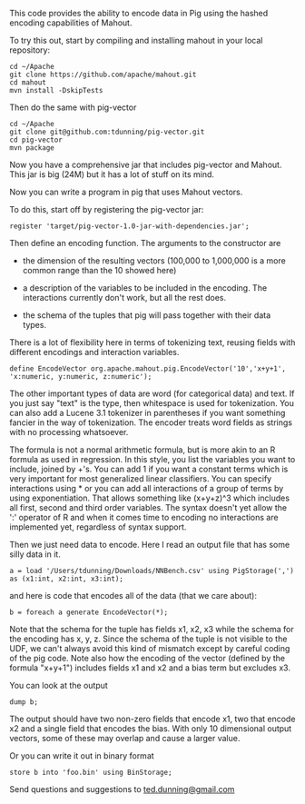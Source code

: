 This code provides the ability to encode data in Pig using the hashed encoding capabilities of Mahout.

To try this out, start by compiling and installing mahout in your local repository:

    cd ~/Apache
    git clone https://github.com/apache/mahout.git
    cd mahout
    mvn install -DskipTests

Then do the same with pig-vector

    cd ~/Apache
    git clone git@github.com:tdunning/pig-vector.git
    cd pig-vector
    mvn package

Now you have a comprehensive jar that includes pig-vector and Mahout.  This jar is big (24M) but it has a lot of stuff on its mind.

Now you can write a program in pig that uses Mahout vectors.

To do this, start off by registering the pig-vector jar:

    register 'target/pig-vector-1.0-jar-with-dependencies.jar';

Then define an encoding function.  The arguments to the constructor are 

- the dimension of the resulting vectors (100,000 to 1,000,000 is a more common range than the 10 showed here)

- a description of the variables to be included in the encoding.    The interactions currently don't work, but all the rest does.

- the schema of the tuples that pig will pass together with their data types.

There is a lot of flexibility here in terms of tokenizing text, reusing fields with different encodings and interaction variables.

    define EncodeVector org.apache.mahout.pig.EncodeVector('10','x+y+1', 'x:numeric, y:numeric, z:numeric');

The other important types of data are word (for categorical data) and text.  If you just say "text" is the type, then
whitespace is used for tokenization.  You can also add a Lucene 3.1 tokenizer in parentheses if you want something fancier
in the way of tokenization.  The encoder treats word fields as strings with no processing whatsoever.

The formula is not a normal arithmetic formula, but is more akin to an R formula as used in regression.  In this style,
you list the variables you want to include, joined by +'s.  You can add 1 if you want a constant terms which is very important
for most generalized linear classifiers.  You can specify interactions using * or you can add all interactions of a group
of terms by using exponentiation.  That allows something like (x+y+z)^3 which includes all first, second and third order
variables.  The syntax doesn't yet allow the ':' operator of R and when it comes time to encoding no interactions are implemented
yet, regardless of syntax support.

Then we just need data to encode.  Here I read an output file that has some silly data in it.

    a = load '/Users/tdunning/Downloads/NNBench.csv' using PigStorage(',') as (x1:int, x2:int, x3:int);

and here is code that encodes all of the data (that we care about):

    b = foreach a generate EncodeVector(*);

Note that the schema for the tuple has fields x1, x2, x3 while the schema for the encoding has x, y, z.
Since the schema of the tuple is not visible to the UDF, we can't always avoid this kind of mismatch except by careful
coding of the pig code.  Note also how the encoding of the vector (defined by the formula "x+y+1") includes fields x1
and x2 and a bias term but excludes x3.

You can look at the output

    dump b;         

The output should have two non-zero fields that encode x1, two that encode x2 and a single field that encodes the bias.
With only 10 dimensional output vectors, some of these may overlap and cause a larger value.

Or you can write it out in binary format

    store b into 'foo.bin' using BinStorage;

Send questions and suggestions to ted.dunning@gmail.com

